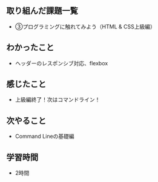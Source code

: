 ## 取り組んだ課題一覧
- ③プログラミングに触れてみよう（HTML & CSS上級編）
## わかったこと
- ヘッダーのレスポンシブ対応、flexbox
## 感じたこと
- 上級編終了！次はコマンドライン！
## 次やること
- Command Lineの基礎編
## 学習時間
- 2時間

